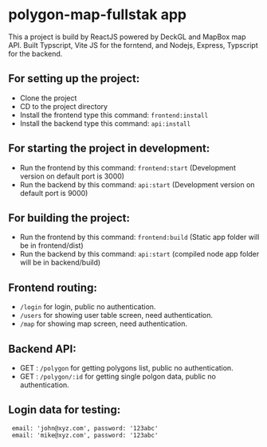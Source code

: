 # polygon-map-fullstak app
This a project is build by ReactJS powered by DeckGL and MapBox map API.
Built Typscript, Vite JS for the forntend, and Nodejs, Express, Typscript for the backend.

## For setting up the project:
- Clone the project 
- CD to the project directory 
- Install the frontend type this command: `frontend:install` 
- Install the backend type this command: `api:install` 

## For starting the project in development:
- Run the frontend by this command: `frontend:start` (Development version on default port is 3000) 
- Run the backend by this command: `api:start` (Development version on default port is 9000)


## For building the project:
- Run the frontend by this command: `frontend:build` (Static app folder will be in frontend/dist)
- Run the backend by this command: `api:start` (compiled node app folder will be in backend/build)

## Frontend routing:
- `/login` for login, public no authentication.
- `/users` for showing user table screen, need authentication.
- `/map` for showing map screen, need authentication.


## Backend API:
- GET : `/polygon` for getting polygons list, public no authentication.
- GET : `/polygon/:id` for getting single polgon data, public no authentication.

## Login data for testing:

```
 email: 'john@xyz.com', password: '123abc'
 email: 'mike@xyz.com', password: '123abc'
```
